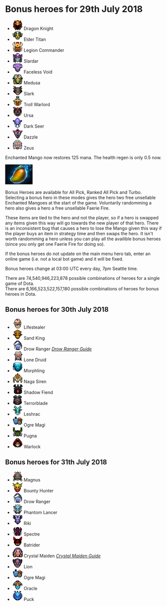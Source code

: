 # Bonus heroes for 29th July 2018

[//]: # (List bonus heroes here, use /images/miniheroes/heroname for picture)

- ![1](/images/miniheroes/dragon_knight.png) Dragon Knight
- ![3](/images/miniheroes/elder_titan.png) Elder Titan
- ![1](/images/miniheroes/legion_commander.png) Legion Commander
- ![4](/images/miniheroes/slardar.png) Slardar
- ![5](/images/miniheroes/faceless_void.png) Faceless Void
- ![6](/images/miniheroes/medusa.png) Medusa
- ![8](/images/miniheroes/slark.png) Slark
- ![9](/images/miniheroes/troll_warlord.png) Troll Warlord
- ![7](/images/miniheroes/ursa.png) Ursa
- ![10](/images/miniheroes/dark_seer.png) Dark Seer
- ![11](/images/miniheroes/dazzle.png) Dazzle
- ![12](/images/miniheroes/zuus.png) Zeus

Enchanted Mango now restores 125 mana. The health regen is only 0.5 now.

![Enchanted Mango image](/images/miniheroes/enchanted_mango.png)

Bonus Heroes are available for All Pick, Ranked All Pick and Turbo. Selecting a bonus hero in these modes gives the hero two free unsellable Enchanted Mangoes at the start of the game. Voluntarily randomming a hero also gives a hero a free unsellable Faerie Fire.

These items are tied to the hero and not the player, so if a hero is swapped any items given this way will go towards the new player of that hero. There is an inconsistent bug that causes a hero to lose the Mango given this way if the player buys an item in strategy time and then swaps the hero. It isn't worth randomming a hero unless you can play all the availible bonus heroes (since you only get one Faerie Fire for doing so).

If the bonus heroes do not update on the main menu hero tab, enter an online game (i.e. not a local bot game) and it will be fixed.

Bonus heroes change at 03:00 UTC every day, 7pm Seattle time.

There are 74,540,946,223,878 possible combinations of heroes for a single game of Dota.  
There are 6,166,523,522,157,180 possible combinations of heroes for bonus heroes in Dota.

## Bonus heroes for 30th July 2018

- ![1](/images/miniheroes/life_stealer.png) Lifestealer
- ![2](/images/miniheroes/sand_king.png) Sand King
- ![4](/images/miniheroes/drow_ranger.png) Drow Ranger [*Drow Ranger Guide*](https://steamcommunity.com/sharedfiles/filedetails/?id=1437157730)
- ![3](/images/miniheroes/lone_druid.png) Lone Druid
- ![5](/images/miniheroes/morphling.png) Morphling
- ![6](/images/miniheroes/naga_siren.png) Naga Siren
- ![7](/images/miniheroes/nevermore.png) Shadow Fiend
- ![8](/images/miniheroes/terrorblade.png) Terrorblade
- ![9](/images/miniheroes/leshrac.png) Leshrac
- ![10](/images/miniheroes/ogre_magi.png) Ogre Magi
- ![11](/images/miniheroes/pugna.png) Pugna
- ![12](/images/miniheroes/warlock.png) Warlock

## Bonus heroes for 31th July 2018

- ![1](/images/miniheroes/magnataur.png) Magnus
- ![3](/images/miniheroes/bounty_hunter.png) Bounty Hunter
- ![1](/images/miniheroes/drow_ranger.png) Drow Ranger
- ![4](/images/miniheroes/phantom_lancer.png) Phantom Lancer
- ![5](/images/miniheroes/riki.png) Riki
- ![6](/images/miniheroes/spectre.png) Spectre
- ![8](/images/miniheroes/batrider.png) Batrider
- ![9](/images/miniheroes/crystal_maiden.png) Crystal Maiden [*Crystal Maiden Guide*](https://steamcommunity.com/sharedfiles/filedetails/?id=1442576452)
- ![7](/images/miniheroes/lion.png) Lion
- ![10](/images/miniheroes/ogre_magi.png) Ogre Magi
- ![11](/images/miniheroes/oracle.png) Oracle
- ![12](/images/miniheroes/puck.png) Puck

